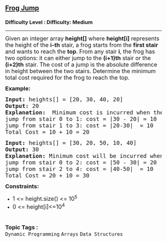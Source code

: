 <h2><a href="https://www.geeksforgeeks.org/problems/geek-jump/1?itm_source=geeksforgeeks&itm_medium=article&itm_campaign=practice_card">Frog Jump</a></h2><h3>Difficulty Level : Difficulty: Medium</h3><hr><div class="problems_problem_content__Xm_eO"><p><span style="font-size: 18px;">Given an integer array <strong>height[]</strong> where <strong>height[i]</strong> represents the height of the <strong>i-th</strong> stair, a frog starts from the <strong>first stair</strong> and wants to reach the <strong>top</strong>. From any stair <strong>i</strong>, the frog has two options: it can either jump to the <strong>(i+1)th</strong> stair or the <strong>(i+2)th</strong> stair. The cost of a jump is the absolute difference in height between the two stairs. Determine the minimum total cost required for the frog to reach the top.</span></p>
<p><span style="font-size: 18px;"><strong>Example:<br></strong></span></p>
<pre><span style="font-size: 18px;"><strong>Input:</strong> heights[] = [20, 30, 40, 20] </span><br><span style="font-size: 18px;"><strong>Output:</strong> 20</span><br><span style="font-size: 18px;"><strong>Explanation:</strong>  Minimum cost is incurred when the frog jumps from stair 0 to 1 then 1 to 3:</span><br><span style="font-size: 18px;">jump from stair 0 to 1: cost = |30 - 20| = 10</span><br><span style="font-size: 18px;">jump from stair 1 to 3: cost = |20-30|&nbsp; = 10</span><br><span style="font-size: 18px;">Total Cost = 10 + 10 = 20</span></pre>
<pre><span style="font-size: 18px;"><strong>Input:</strong> heights[] = [30, 20, 50, 10, 40]</span><br><span style="font-size: 18px;"><strong>Output:</strong> 30</span><br><span style="font-size: 18px;"><strong>Explanation:</strong> Minimum cost will be incurred when frog jumps from stair 0 to 2 then 2 to 4:</span><br><span style="font-size: 18px;">jump from stair 0 to 2: cost = |50 - 30| = 20</span><br><span style="font-size: 18px;">jump from stair 2 to 4: cost = |40-50|&nbsp; = 10<br></span><span style="font-size: 18px;">Total Cost = 20 + 10 = 30</span></pre>
<p><span style="font-size: 18px;"><strong>Constraints:</strong></span></p>
<ul>
<li><span style="font-size: 18px;">1 &lt;= height.size() &lt;= 10<sup>5</sup></span></li>
<li><span style="font-size: 18px;">0 &lt;= height[i]&lt;=10<sup>4</sup></span></li>
</ul></div><br><p><span style=font-size:18px><strong>Topic Tags : </strong><br><code>Dynamic Programming</code>&nbsp;<code>Arrays</code>&nbsp;<code>Data Structures</code>&nbsp;